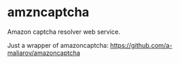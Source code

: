 # amzncaptcha

Amazon captcha resolver web service.

Just a wrapper of amazoncaptcha: https://github.com/a-maliarov/amazoncaptcha
